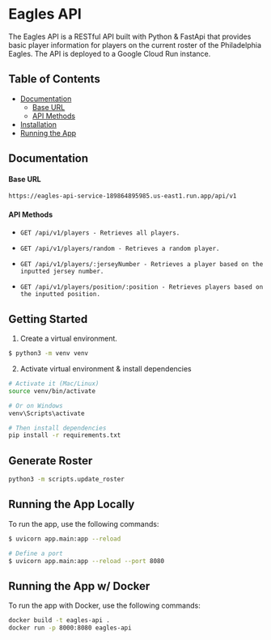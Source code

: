 # Eagles API

The Eagles API is a RESTful API built with Python & FastApi that provides basic player information for players on the current roster of the Philadelphia Eagles. The API is deployed to a Google Cloud Run instance.

## Table of Contents

- [Documentation](#documentation)
  - [Base URL](#base-url)
  - [API Methods](#api-methods)
- [Installation](#installation)
- [Running the App](#running-the-app)

## Documentation

#### Base URL

```bash
https://eagles-api-service-189864895985.us-east1.run.app/api/v1
```

#### API Methods

- `GET /api/v1/players - Retrieves all players.`

- `GET /api/v1/players/random - Retrieves a random player.`

- `GET /api/v1/players/:jerseyNumber - Retrieves a player based on the inputted jersey number.`

- `GET /api/v1/players/position/:position - Retrieves players based on the inputted position.`

## Getting Started

1. Create a virtual environment.

```bash
$ python3 -m venv venv
```

2. Activate virtual environment & install dependencies

```bash
# Activate it (Mac/Linux)
source venv/bin/activate

# Or on Windows
venv\Scripts\activate

# Then install dependencies
pip install -r requirements.txt
```

## Generate Roster

```bash
python3 -m scripts.update_roster
```

## Running the App Locally

To run the app, use the following commands:

```bash
$ uvicorn app.main:app --reload

# Define a port
$ uvicorn app.main:app --reload --port 8080
```

## Running the App w/ Docker

To run the app with Docker, use the following commands:

```bash
docker build -t eagles-api .
docker run -p 8000:8080 eagles-api
```
